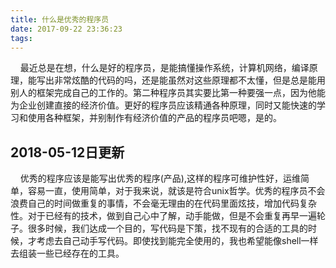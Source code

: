```yaml
---
title: 什么是优秀的程序员
date: 2017-09-22 23:36:23
tags:
---
```


&nbsp;&nbsp;&nbsp;&nbsp;最近总是在想，什么是好的程序员，是能搞懂操作系统，计算机网络，编译原理，能写出非常炫酷的代码的吗，还是能虽然对这些原理都不太懂，但是总是能用别人的框架完成自己的工作的。第二种程序员其实要比第一种要强一点，因为他能为企业创建直接的经济价值。更好的程序员应该精通各种原理，同时又能快速的学习和使用各种框架，并别制作有经济价值的产品的程序员吧嗯，是的。

## 2018-05-12日更新
&nbsp;&nbsp;&nbsp;&nbsp;优秀的程序应该是能写出优秀的程序(产品),这样的程序可维护性好，运维简单，容易一直，使用简单，对于我来说，就该是符合unix哲学。优秀的程序员不会浪费自己的时间做重复的事情，不会毫无理由的在代码里面炫技，增加代码复杂性。对于已经有的技术，做到自己心中了解，动手能做，但是不会重复再早一遍轮子。很多时候，我们达成一个目的，写代码是下策，找不现有的合适的工具的时候，才考虑去自己动手写代码。即使找到能完全使用的，我也希望能像shell一样去组装一些已经存在的工具。
